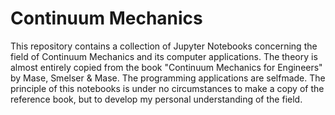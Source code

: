 # Continuum Mechanics

This repository contains a collection of Jupyter Notebooks concerning the field of Continuum Mechanics and its computer applications. The theory is almost entirely copied from the book "Continuum Mechanics for Engineers" by Mase, Smelser & Mase. The programming applications are selfmade. The principle of this notebooks is under no circumstances to make a copy of the reference book, but to develop my personal understanding of the field.
